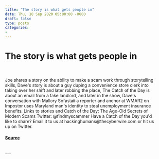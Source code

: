 ```yaml
---
title: "The story is what gets people in"
date: Thu, 10 Sep 2020 05:00:00 -0000
draft: false
type: posts
categories: 
- 
---
```

# The story is what gets people in

<br/>

<br/>
Joe shares a story on the ability to make a scam work through storytelling skills, Dave's story is about a guy duping a convenience store clerk into taking over her shift and later robbing the place, The Catch of the Day is about an email from a fake landlord, and later in the show, Dave's conversation with Mallory Sofastaii a reporter and anchor at WMAR2 on Impostor uses Maryland man's identity to steal unemployment insurance benefits. Links to stories and Catch of the Day: The Age-Old Secrets of Modern Scams Twitter: @findmyscammer Have a Catch of the Day you'd like to share? Email it to us at hackinghumans@thecyberwire.com or hit us up on Twitter.

#### [Source](https://thecyberwire.com/podcasts/hacking-humans/115/notes)

<br/>
---
